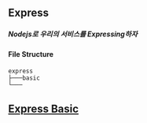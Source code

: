 ## Express

##### Nodejs로 우리의 서비스를 Expressing하자

#### File Structure

```
express
├───basic
└───
```

## [Express Basic](/web/express/basic/README.md)

